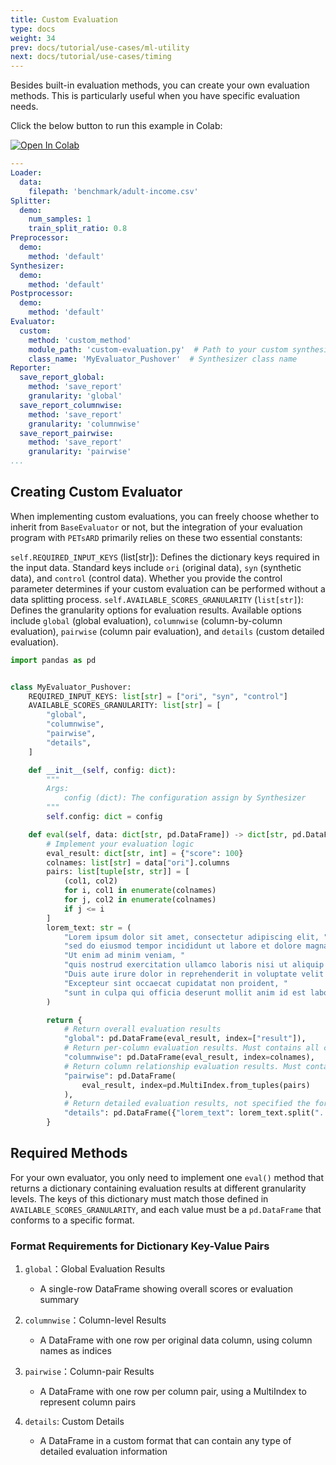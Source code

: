 ```yaml
---
title: Custom Evaluation
type: docs
weight: 34
prev: docs/tutorial/use-cases/ml-utility
next: docs/tutorial/use-cases/timing
---
```



Besides built-in evaluation methods, you can create your own evaluation methods. This is particularly useful when you have specific evaluation needs.

Click the below button to run this example in Colab:

[![Open In Colab](https://colab.research.google.com/assets/colab-badge.svg)](https://colab.research.google.com/github/nics-dp/petsard/blob/main/demo/tutorial/use-cases/custom-evaluation.ipynb)

```yaml
---
Loader:
  data:
    filepath: 'benchmark/adult-income.csv'
Splitter:
  demo:
    num_samples: 1
    train_split_ratio: 0.8
Preprocessor:
  demo:
    method: 'default'
Synthesizer:
  demo:
    method: 'default'
Postprocessor:
  demo:
    method: 'default'
Evaluator:
  custom:
    method: 'custom_method'
    module_path: 'custom-evaluation.py'  # Path to your custom synthesizer
    class_name: 'MyEvaluator_Pushover'  # Synthesizer class name
Reporter:
  save_report_global:
    method: 'save_report'
    granularity: 'global'
  save_report_columnwise:
    method: 'save_report'
    granularity: 'columnwise'
  save_report_pairwise:
    method: 'save_report'
    granularity: 'pairwise'
...
```

## Creating Custom Evaluator

When implementing custom evaluations, you can freely choose whether to inherit from `BaseEvaluator` or not, but the integration of your evaluation program with `PETsARD` primarily relies on these two essential constants:

`self.REQUIRED_INPUT_KEYS` (list[str]): Defines the dictionary keys required in the input data. Standard keys include `ori` (original data), `syn` (synthetic data), and `control` (control data). Whether you provide the control parameter determines if your custom evaluation can be performed without a data splitting process.
`self.AVAILABLE_SCORES_GRANULARITY` (`list[str]`): Defines the granularity options for evaluation results. Available options include `global` (global evaluation), `columnwise` (column-by-column evaluation), `pairwise` (column pair evaluation), and `details` (custom detailed evaluation).

```python
import pandas as pd


class MyEvaluator_Pushover:
    REQUIRED_INPUT_KEYS: list[str] = ["ori", "syn", "control"]
    AVAILABLE_SCORES_GRANULARITY: list[str] = [
        "global",
        "columnwise",
        "pairwise",
        "details",
    ]

    def __init__(self, config: dict):
        """
        Args:
            config (dict): The configuration assign by Synthesizer
        """
        self.config: dict = config

    def eval(self, data: dict[str, pd.DataFrame]) -> dict[str, pd.DataFrame]:
        # Implement your evaluation logic
        eval_result: dict[str, int] = {"score": 100}
        colnames: list[str] = data["ori"].columns
        pairs: list[tuple[str, str]] = [
            (col1, col2)
            for i, col1 in enumerate(colnames)
            for j, col2 in enumerate(colnames)
            if j <= i
        ]
        lorem_text: str = (
            "Lorem ipsum dolor sit amet, consectetur adipiscing elit, "
            "sed do eiusmod tempor incididunt ut labore et dolore magna aliqua. "
            "Ut enim ad minim veniam, "
            "quis nostrud exercitation ullamco laboris nisi ut aliquip ex ea commodo consequat. "
            "Duis aute irure dolor in reprehenderit in voluptate velit esse cillum dolore eu fugiat nulla pariatur. "
            "Excepteur sint occaecat cupidatat non proident, "
            "sunt in culpa qui officia deserunt mollit anim id est laborum."
        )

        return {
            # Return overall evaluation results
            "global": pd.DataFrame(eval_result, index=["result"]),
            # Return per-column evaluation results. Must contains all column names
            "columnwise": pd.DataFrame(eval_result, index=colnames),
            # Return column relationship evaluation results. Must contains all column pairs
            "pairwise": pd.DataFrame(
                eval_result, index=pd.MultiIndex.from_tuples(pairs)
            ),
            # Return detailed evaluation results, not specified the format
            "details": pd.DataFrame({"lorem_text": lorem_text.split(". ")}),
        }
```

## Required Methods

For your own evaluator, you only need to implement one `eval()` method that returns a dictionary containing evaluation results at different granularity levels. The keys of this dictionary must match those defined in `AVAILABLE_SCORES_GRANULARITY`, and each value must be a `pd.DataFrame` that conforms to a specific format.

### Format Requirements for Dictionary Key-Value Pairs

1. `global`：Global Evaluation Results

    - A single-row DataFrame showing overall scores or evaluation summary

2. `columnwise`：Column-level Results

    -  A DataFrame with one row per original data column, using column names as indices

3. `pairwise`：Column-pair Results

    - A DataFrame with one row per column pair, using a MultiIndex to represent column pairs

4. `details`: Custom Details

    - A DataFrame in a custom format that can contain any type of detailed evaluation information
